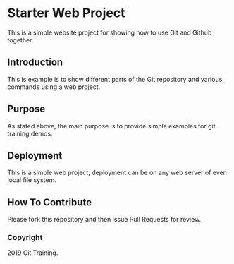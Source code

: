 # Starter Web Project

This is a simple website project for 
showing how to use Git and Github together.

## Introduction

This is example is to show different parts
of the Git repository and various commands
using a web project.

## Purpose

As stated above, the main purpose is to 
provide simple examples for git training demos.

## Deployment

This is a simple web project, deployment
can be on any web server of even local
file system.

## How To Contribute

Please fork this repository and then issue Pull Requests for 
review.

### Copyright

2019 Git.Training.
